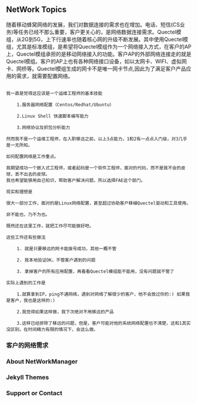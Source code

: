 ## NetWork Topics


随着移动蜂窝网络的发展，我们对数据连接的需求也在增加。电话、短信(CS业务)等任务已经不那么重要，客户更关心的，是网络数据连接需求。Quectel模组，从2G到5G，上下行速率也随着核心网的升级不断发展。其中使用Quectel模组，尤其是标准模组，是希望将Quectel模组作为一个网络接入方式，在客户的AP上，Quectel模组承担的是移动网络接入的功能。客户AP的外部网络连接走的就是Quectel模组。客户的AP上也有各种网络接口设备，如以太网卡、WIFI、虚拟网卡、网桥等。Quectel模组生成的网卡不是唯一网卡节点,因此为了满足客户产品应用的需求，就需要配置网络。


``` NonSense

我一直是觉得这应该是一个运维工程师的基本技能
	
	1.服务器网络配置（Centos/Redhat/Ubuntu）

	2.Linux Shell 快速脚本编写能力

	3.网络协议及抓包分析能力

然而我不是一个运维工程师，在入职移远之前，以上3点能力，1和2有一点点入门级，对3几乎是一无所知。

如何配置网络是工作重点。

我期望成功一个嵌入式工程师，或者起码是一个软件工程师，面对的代码，而不是我不会的皮球，丢不出去的皮球。
我也希望能够用自己知识，帮助客户解决问题，所以选择FAE这个部门。

现实和理想是

很大一部分工作，面对的是Linux网络配置，甚至超过协助客户移植Quectel驱动和工具使用。

非不能也，乃不为也。

既然还在这里工作，就把工作尽可能做好吧。

这些工作还有些做法

	1. 就是只要移远的网卡能拨号成功，其他一概不管

	2. 我本地验证OK，不管客户遇到的问题

	3. 拿掉客户的所有应用配置，再看看Quectel模组能不能用，没有问题就不管了

实际上遇到的工作是

	1.就算拿到IP，ping不通网络，遇到对网络了解很少的客户，他不会放过你的:) 如果我是客户，我也是这样的:)

	2.我觉得如果这样做，我下次绝对不用移远的产品

	3.这样已经排除了移远的问题，但是，客户可能对他的系统网络配置也不清楚，这和1其实没区别。在时间精力有限的情况下，会这么做。 

```


### 客户的网络需求




### About NetWorkManager



### Jekyll Themes


### Support or Contact

